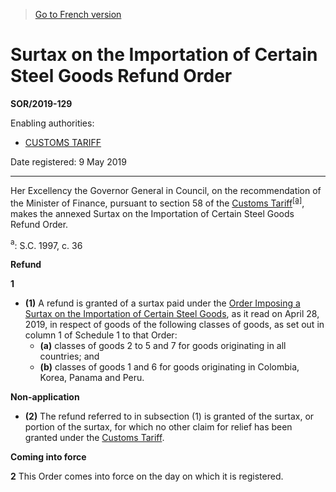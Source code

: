 > [Go to French version](/fr/Règlements/Décrets,%20ordonnances%20et%20règlements%20statutaires/2019/129.md)

# Surtax on the Importation of Certain Steel Goods Refund Order

**SOR/2019-129**

Enabling authorities: 
- [CUSTOMS TARIFF](/en/Acts/Statutes%20of%20Canada/1997/c.%2036.md)

Date registered: 9 May 2019

----------

Her Excellency the Governor General in Council, on the recommendation of the Minister of Finance, pursuant to section 58 of the [Customs Tariff](/en/Acts/Statutes%20of%20Canada/1997/c.%2036.md)<sup><a href='#fn_a'>[a]</a></sup>, makes the annexed Surtax on the Importation of Certain Steel Goods Refund Order.



<a name='fn_a'><sup>a</sup></a>: S.C. 1997, c. 36<br />


**Refund**

**1** 

- **(1)** A refund is granted of a surtax paid under the [Order Imposing a Surtax on the Importation of Certain Steel Goods](/en/Regulations/Statutory%20Orders%20and%20Regulations/2018/206.md), as it read on April 28, 2019, in respect of goods of the following classes of goods, as set out in column 1 of Schedule 1 to that Order:
	- **(a)** classes of goods 2 to 5 and 7 for goods originating in all countries; and
	- **(b)** classes of goods 1 and 6 for goods originating in Colombia, Korea, Panama and Peru.

**Non-application**

- **(2)** The refund referred to in subsection (1) is granted of the surtax, or portion of the surtax, for which no other claim for relief has been granted under the [Customs Tariff](/en/Acts/Statutes%20of%20Canada/1997/c.%2036.md).




**Coming into force**

**2** This Order comes into force on the day on which it is registered.


